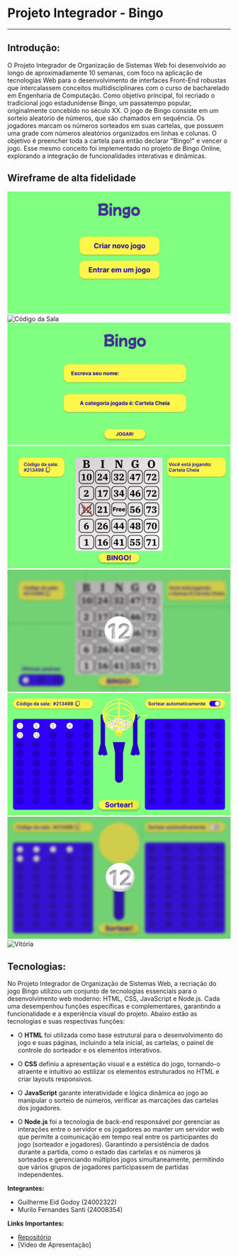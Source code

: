 # Projeto Integrador - Bingo
***
## Introdução:
O Projeto Integrador de Organização de Sistemas Web foi desenvolvido ao longo de aproximadamente 10 semanas, com foco na aplicação de tecnologias Web para o desenvolvimento de interfaces Front-End robustas que intercalassem conceitos multidisciplinares com o curso de bacharelado em Engenharia de Computação. Como objetivo principal, foi recriado o tradicional jogo estadunidense Bingo, um passatempo popular, originalmente concebido no século XX.
O jogo de Bingo consiste em um sorteio aleatório de números, que são chamados em sequência. Os jogadores marcam os números sorteados em suas cartelas, que possuem uma grade com números aleatórios organizados em linhas e colunas. O objetivo é preencher toda a cartela para então declarar "Bingo!" e vencer o jogo. Esse mesmo conceito foi implementado no projeto de Bingo Online, explorando a integração de funcionalidades interativas e dinâmicas.

## Wireframe de alta fidelidade
![Página Inicial](https://raw.githubusercontent.com/guilhermeeid/Bingo/refs/heads/main/Wireframe/Home.png)
![Código da Sala](https://raw.githubusercontent.com/guilhermeeid/Bingo/refs/heads/main/Wireframe/Digite%20o%20c%C3%B3digo%20da%20sala.png)
![Nome](https://raw.githubusercontent.com/guilhermeeid/Bingo/refs/heads/main/Wireframe/Nome.png)
![Cartela](https://raw.githubusercontent.com/guilhermeeid/Bingo/refs/heads/main/Wireframe/Cartela.png)
![Cartela - Número Sorteado](https://raw.githubusercontent.com/guilhermeeid/Bingo/refs/heads/main/Wireframe/Cartela%20-%20Bola%20Sorteada.png)
![Sorteador](https://raw.githubusercontent.com/guilhermeeid/Bingo/refs/heads/main/Wireframe/Sorteador.png)
![Sorteador - Número Sorteado](https://raw.githubusercontent.com/guilhermeeid/Bingo/refs/heads/main/Wireframe/Sorteador%20-%20Bola%20Sorteada.png)
![Vitória](https://raw.githubusercontent.com/guilhermeeid/Bingo/refs/heads/main/Wireframe/Vencedor!%20-%20Voltar%20ao%20in%C3%ADcio.png)

## Tecnologias:
No Projeto Integrador de Organização de Sistemas Web, a recriação do jogo Bingo utilizou um conjunto de tecnologias essenciais para o desenvolvimento web moderno: HTML, CSS, JavaScript e Node.js. Cada uma desempenhou funções específicas e complementares, garantindo a funcionalidade e a experiência visual do projeto. Abaixo estão as tecnologias e suas respectivas funções:

- O **HTML** foi utilizada como base estrutural para o desenvolvimento do jogo e suas páginas, incluindo a tela inicial, as cartelas, o painel de controle do sorteador e os elementos interativos. 

- O **CSS** definiu a apresentação visual e a estética do jogo, tornando-o atraente e intuitivo ao estilizar os elementos estruturados no HTML e criar layouts responsivos. 

- O **JavaScript** garante interatividade e lógica dinâmica ao jogo
ao manipular o sorteio de números, verificar as marcações das cartelas dos jogadores.

- O **Node.js** foi a tecnologia de back-end responsável por gerenciar as interações entre o servidor e os jogadores ao manter um servidor web que permite a comunicação em tempo real entre os participantes do jogo (sorteador e jogadores). Garantindo a persistência de dados durante a partida, como o estado das cartelas e os números já sorteados e gerenciando múltiplos jogos simultaneamente, permitindo que vários grupos de jogadores participassem de partidas independentes.

**Integrantes:**
- Guilherme Eid Godoy (24002322)
- Murilo Fernandes Santi (24008354)

**Links Importantes:**
- [Repositório](https://github.com/guilhermeeid/Bingo)
- [Vídeo de Apresentação]
